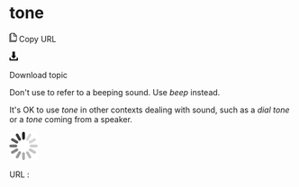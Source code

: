# tone

![Copy URL](media/tone/Copy.png)
Copy URL

![Download](media/tone/Download.png)

Download topic

Don't use to refer to a beeping sound. Use *beep* instead. 

It's OK to use *tone* in other contexts dealing with sound, such as a *dial tone* or a *tone* coming from a speaker. 

![In progress](media/tone/activity-large.gif)

URL :
